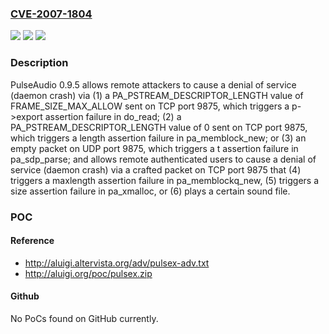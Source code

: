 ### [CVE-2007-1804](https://cve.mitre.org/cgi-bin/cvename.cgi?name=CVE-2007-1804)
![](https://img.shields.io/static/v1?label=Product&message=n%2Fa&color=blue)
![](https://img.shields.io/static/v1?label=Version&message=n%2Fa&color=blue)
![](https://img.shields.io/static/v1?label=Vulnerability&message=n%2Fa&color=brighgreen)

### Description

PulseAudio 0.9.5 allows remote attackers to cause a denial of service (daemon crash) via (1) a PA_PSTREAM_DESCRIPTOR_LENGTH value of FRAME_SIZE_MAX_ALLOW sent on TCP port 9875, which triggers a p->export assertion failure in do_read; (2) a PA_PSTREAM_DESCRIPTOR_LENGTH value of 0 sent on TCP port 9875, which triggers a length assertion failure in pa_memblock_new; or (3) an empty packet on UDP port 9875, which triggers a t assertion failure in pa_sdp_parse; and allows remote authenticated users to cause a denial of service (daemon crash) via a crafted packet on TCP port 9875 that (4) triggers a maxlength assertion failure in pa_memblockq_new, (5) triggers a size assertion failure in pa_xmalloc, or (6) plays a certain sound file.

### POC

#### Reference
- http://aluigi.altervista.org/adv/pulsex-adv.txt
- http://aluigi.org/poc/pulsex.zip

#### Github
No PoCs found on GitHub currently.

